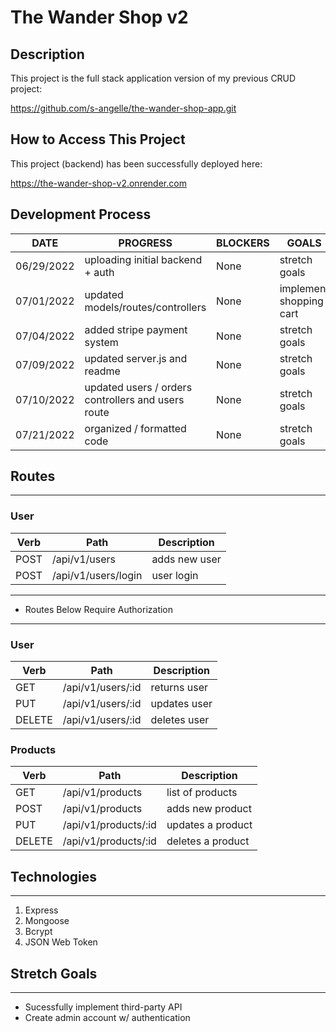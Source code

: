 # The Wander Shop v2

## Description

This project is the full stack application version of my previous CRUD project:

https://github.com/s-angelle/the-wander-shop-app.git

## How to Access This Project

This project (backend) has been successfully deployed here:

https://the-wander-shop-v2.onrender.com

## Development Process

| DATE       | PROGRESS                                           | BLOCKERS | GOALS                   | git |
| ---------- | -------------------------------------------------- | -------- | ----------------------- | --- |
| 06/29/2022 | uploading initial backend + auth                   | None     | stretch goals           |
| 07/01/2022 | updated models/routes/controllers                  | None     | implement shopping cart |
| 07/04/2022 | added stripe payment system                        | None     | stretch goals           |
| 07/09/2022 | updated server.js and readme                       | None     | stretch goals           |
| 07/10/2022 | updated users / orders controllers and users route | None     | stretch goals           |
| 07/21/2022 | organized / formatted code                         | None     | stretch goals           |

## Routes

---

### User

| Verb | Path                | Description   |
| ---- | ------------------- | ------------- |
| POST | /api/v1/users       | adds new user |
| POST | /api/v1/users/login | user login    |

---

- Routes Below Require Authorization

---

### User

| Verb   | Path              | Description  |
| ------ | ----------------- | ------------ |
| GET    | /api/v1/users/:id | returns user |
| PUT    | /api/v1/users/:id | updates user |
| DELETE | /api/v1/users/:id | deletes user |

### Products

| Verb   | Path                 | Description       |
| ------ | -------------------- | ----------------- |
| GET    | /api/v1/products     | list of products  |
| POST   | /api/v1/products     | adds new product  |
| PUT    | /api/v1/products/:id | updates a product |
| DELETE | /api/v1/products/:id | deletes a product |

## Technologies

---

1. Express
2. Mongoose
3. Bcrypt
4. JSON Web Token

## Stretch Goals

---

- Sucessfully implement third-party API
- Create admin account w/ authentication
